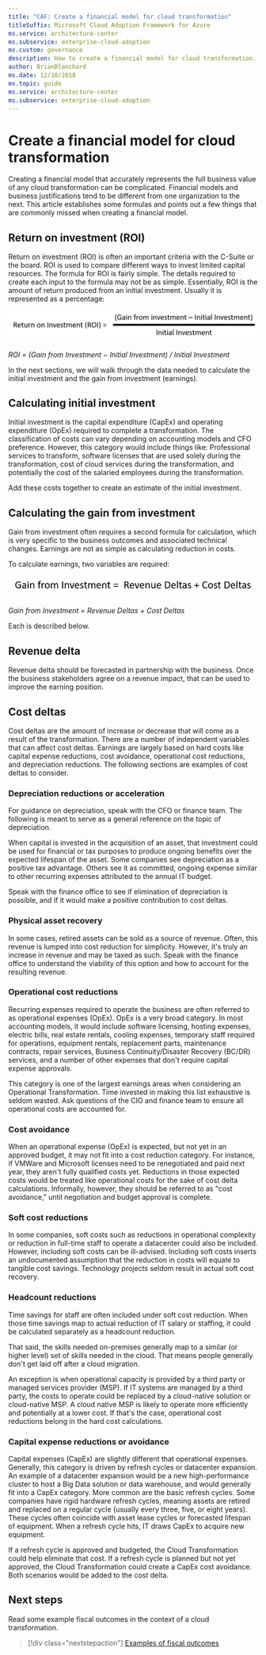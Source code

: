 ```yaml
---
title: "CAF: Create a financial model for cloud transformation"
titleSuffix: Microsoft Cloud Adoption Framework for Azure
ms.service: architecture-center
ms.subservice: enterprise-cloud-adoption
ms.custom: governance
description: How to create a financial model for cloud transformation.
author: BrianBlanchard
ms.date: 12/10/2018
ms.topic: guide
ms.service: architecture-center
ms.subservice: enterprise-cloud-adoption
---
```


# Create a financial model for cloud transformation

Creating a financial model that accurately represents the full business value of any cloud transformation can be complicated. Financial models and business justifications tend to be different from one organization to the next. This article establishes some formulas and points out a few things that are commonly missed when creating a financial model.

## Return on investment (ROI)

Return on investment (ROI) is often an important criteria with the C-Suite or the board. ROI is used to compare different ways to invest limited capital resources. The formula for ROI is fairly simple. The details required to create each input to the formula may not be as simple. Essentially, ROI is the amount of return produced from an initial investment. Usually it is represented as a percentage:

![Return on Investment (ROI) equals (Gain from Investment – Cost of Investment) / Cost of Investment](../_images/formula-roi.png)

<!-- markdownlint-disable MD036 -->
*ROI = (Gain from Investment &minus; Initial Investment) / Initial Investment*
<!-- markdownlint-enable MD036 -->

In the next sections, we will walk through the data needed to calculate the initial investment and the gain from investment (earnings).

## Calculating initial investment

Initial investment is the capital expenditure (CapEx) and operating expenditure (OpEx) required to complete a transformation. The classification of costs can vary depending on accounting models and CFO preference. However, this category would include things like: Professional services to transform, software licenses that are used solely during the transformation, cost of cloud services during the transformation, and potentially the cost of the salaried employees during the transformation.

Add these costs together to create an estimate of the initial investment.

## Calculating the gain from investment

Gain from investment often requires a second formula for calculation, which is very specific to the business outcomes and associated technical changes. Earnings are not as simple as calculating reduction in costs.

To calculate earnings, two variables are required:

![Gain from Investment equals Revenue Deltas + Cost Deltas](../_images/formula-gain-from-investment.png)

<!-- markdownlint-disable MD036 -->
*Gain from Investment = Revenue Deltas + Cost Deltas*
<!-- markdownlint-enable MD036 -->

Each is described below.

## Revenue delta

Revenue delta should be forecasted in partnership with the business. Once the business stakeholders agree on a revenue impact, that can be used to improve the earning position.

## Cost deltas

Cost deltas are the amount of increase or decrease that will come as a result of the transformation. There are a number of independent variables that can affect cost deltas. Earnings are largely based on hard costs like capital expense reductions, cost avoidance, operational cost reductions, and depreciation reductions. The following sections are examples of cost deltas to consider.

### Depreciation reductions or acceleration

For guidance on depreciation, speak with the CFO or finance team. The following is meant to serve as a general reference on the topic of depreciation.

When capital is invested in the acquisition of an asset, that investment could be used for financial or tax purposes to produce ongoing benefits over the expected lifespan of the asset. Some companies see depreciation as a positive tax advantage. Others see it as committed, ongoing expense similar to other recurring expenses attributed to the annual IT budget.

Speak with the finance office to see if elimination of depreciation is possible, and if it would make a positive contribution to cost deltas.

### Physical asset recovery

In some cases, retired assets can be sold as a source of revenue. Often, this revenue is lumped into cost reduction for simplicity. However, it's truly an increase in revenue and may be taxed as such. Speak with the finance office to understand the viability of this option and how to account for the resulting revenue.

### Operational cost reductions

Recurring expenses required to operate the business are often referred to as operational expenses (OpEx). OpEx is a very broad category. In most accounting models, it would include software licensing, hosting expenses, electric bills, real estate rentals, cooling expenses, temporary staff required for operations, equipment rentals, replacement parts, maintenance contracts, repair services, Business Continuity/Disaster Recovery (BC/DR) services, and a number of other expenses that don't require capital expense approvals.

This category is one of the largest earnings areas when considering an Operational Transformation. Time invested in making this list exhaustive is seldom wasted. Ask questions of the CIO and finance team to ensure all operational costs are accounted for.

### Cost avoidance

When an operational expense (OpEx) is expected, but not yet in an approved budget, it may not fit into a cost reduction category. For instance, if VMWare and Microsoft licenses need to be renegotiated and paid next year, they aren't fully qualified costs yet. Reductions in those expected costs would be treated like operational costs for the sake of cost delta calculations. Informally, however, they should be referred to as "cost avoidance," until negotiation and budget approval is complete.

### Soft cost reductions

In some companies, soft costs such as reductions in operational complexity or reduction in full-time staff to operate a datacenter could also be included. However, including soft costs can be ill-advised. Including soft costs inserts an undocumented assumption that the reduction in costs will equate to tangible cost savings. Technology projects seldom result in actual soft cost recovery.

### Headcount reductions

Time savings for staff are often included under soft cost reduction. When those time savings map to actual reduction of IT salary or staffing, it could be calculated separately as a headcount reduction.

That said, the skills needed on-premises generally map to a similar (or higher level) set of skills needed in the cloud. That means people generally don't get laid off after a cloud migration.

An exception is when operational capacity is provided by a third party or managed services provider (MSP). If IT systems are managed by a third party, the costs to operate could be replaced by a cloud-native solution or cloud-native MSP. A cloud native MSP is likely to operate more efficiently and potentially at a lower cost. If that's the case, operational cost reductions belong in the hard cost calculations.

### Capital expense reductions or avoidance

Capital expenses (CapEx) are slightly different that operational expenses. Generally, this category is driven by refresh cycles or datacenter expansion. An example of a datacenter expansion would be a new high-performance cluster to host a Big Data solution or data warehouse, and would generally fit into a CapEx category. More common are the basic refresh cycles. Some companies have rigid hardware refresh cycles, meaning assets are retired and replaced on a regular cycle (usually every three, five, or eight years). These cycles often coincide with asset lease cycles or forecasted lifespan of equipment. When a refresh cycle hits, IT draws CapEx to acquire new equipment.

If a refresh cycle is approved and budgeted, the Cloud Transformation could help eliminate that cost. If a refresh cycle is planned but not yet approved, the Cloud Transformation could create a CapEx cost avoidance. Both scenarios would be added to the cost delta.

## Next steps

Read some example fiscal outcomes in the context of a cloud transformation.

> [!div class="nextstepaction"]
> [Examples of fiscal outcomes](./business-outcomes/fiscal-outcomes.md)